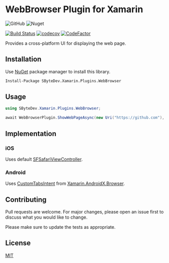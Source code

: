 # WebBrowser Plugin for Xamarin
![GitHub](https://img.shields.io/github/license/SByteDev/Net.Xamarin.Plugins.WebBrowser.svg)
![Nuget](https://img.shields.io/nuget/v/SByteDev.Xamarin.Plugins.WebBrowser.svg)

[![Build Status](https://travis-ci.org/SByteDev/Net.Xamarin.Plugins.WebBrowser.svg?branch=master)](https://travis-ci.org/SByteDev/Net.Xamarin.Plugins.WebBrowser)
[![codecov](https://codecov.io/gh/SByteDev/Net.Xamarin.Plugins.WebBrowser/branch/master/graph/badge.svg)](https://codecov.io/gh/SByteDev/Net.Xamarin.Plugins.WebBrowser)
[![CodeFactor](https://www.codefactor.io/repository/github/sbytedev/net.xamarin.plugins.webbrowser/badge)](https://www.codefactor.io/repository/github/sbytedev/net.xamarin.plugins.webbrowser)

Provides a cross-platform UI for displaying the web page.

## Installation
Use [NuGet](https://www.nuget.org) package manager to install this library.

```bash
Install-Package SByteDev.Xamarin.Plugins.WebBrowser
```

## Usage
```cs
using SByteDev.Xamarin.Plugins.WebBrowser;

await WebBrowserPlugin.ShowWebPageAsync(new Uri("https://github.com"), CancellationToken.None);

```

## Implementation
### iOS
Uses default [SFSafariViewController](https://docs.microsoft.com/en-us/dotnet/api/safariservices.sfsafariviewcontroller).

### Android
Uses [CustomTabsIntent](https://developer.android.com/reference/android/support/customtabs/CustomTabsIntent.html) from [Xamarin.AndroidX.Browser](https://www.nuget.org/packages/Xamarin.AndroidX.Browser/).

## Contributing
Pull requests are welcome. For major changes, please open an issue first to discuss what you would like to change.

Please make sure to update the tests as appropriate.

## License
[MIT](https://choosealicense.com/licenses/mit/)